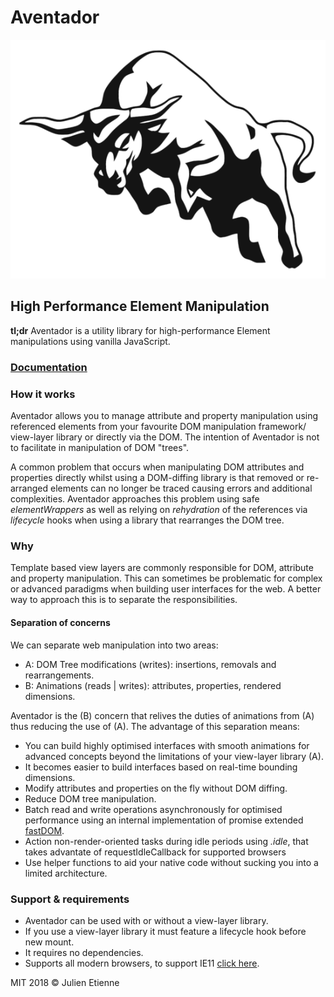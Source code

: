 # Aventador

<img src="https://raw.githubusercontent.com/julienetie/img/master/aventador-small.png"  />

## High Performance Element Manipulation

**tl;dr** Aventador is a utility library for high-performance Element manipulations using vanilla JavaScript. 

### [Documentation](https://github.com/julienetie/aventador/blob/master/README.rst)

### How it works
Aventador allows you to manage attribute and property manipulation using referenced elements from your 
favourite DOM manipulation framework/ view-layer library or directly via the DOM. The intention of Aventador is not to facilitate in manipulation of DOM "trees".

A common problem that occurs when manipulating DOM attributes and properties directly whilst using a DOM-diffing library is that removed or re-arranged elements can no longer be traced causing errors and additional complexities. Aventador approaches this problem using safe _elementWrappers_ as well as relying on _rehydration_ of the references via _lifecycle_ hooks when using a library that rearranges the DOM tree. 

### Why
Template based view layers are commonly responsible for DOM, attribute and property manipulation. 
This can sometimes be problematic for complex or advanced paradigms when building user interfaces for the
web. A better way to approach this is to separate the responsibilities.

#### Separation of concerns
We can separate web manipulation into two areas:

- A: DOM Tree modifications (writes): insertions, removals and rearrangements.
- B: Animations (reads | writes): attributes, properties, rendered dimensions. 

Aventador is the (B) concern that relives the duties of animations from (A) thus reducing the use of (A).
The advantage of this separation means:

- You can build highly optimised interfaces with smooth animations for advanced 
concepts beyond the limitations of your view-layer library (A).
- It becomes easier to build interfaces based on real-time bounding dimensions.
- Modify attributes and properties on the fly without DOM diffing.
- Reduce DOM tree manipulation.
- Batch read and write operations asynchronously for optimised performance 
using an internal implementation of promise extended [fastDOM](https://github.com/wilsonpage/fastdom).
- Action non-render-oriented tasks during idle periods using _.idle_, that takes advantate of requestIdleCallback
for supported browsers
- Use helper functions to aid your native code without sucking you into a 
limited architecture.

### Support & requirements
- Aventador can be used with or without a view-layer library.
- If you use a view-layer library it must feature a lifecycle hook before new mount.
- It requires no dependencies. 
- Supports all modern browsers, to support IE11 [click here](#). 

MIT 2018 © Julien Etienne
